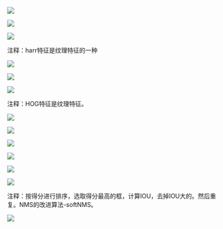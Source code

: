 ![](assets/2022-04-26-14-19-04-image.png)

![](assets/2022-04-26-14-19-23-image.png)

![](assets/2022-04-26-14-21-28-image.png)

注释：harr特征是纹理特征的一种

![](assets/2022-04-26-14-23-36-image.png)

![](assets/2022-04-26-14-24-54-image.png)

![](assets/2022-04-26-14-25-40-image.png)

注释：HOG特征是纹理特征。

![](assets/2022-04-26-14-28-34-image.png)

![](assets/2022-04-26-14-29-26-image.png)

![](assets/2022-04-26-14-31-59-image.png)

![](assets/2022-04-26-14-33-48-image.png)

![](assets/2022-04-26-14-35-45-image.png)

![](assets/2022-04-26-14-36-27-image.png)

注释：按得分进行排序，选取得分最高的框，计算IOU，去掉IOU大的。然后重复。NMS的改进算法-softNMS。

![](assets/2022-04-26-14-39-36-image.png)


